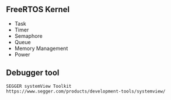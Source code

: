 ## FreeRTOS Kernel
 - Task
 - Timer
 - Semaphore
 - Queue
 - Memory Management
 - Power
 
## Debugger tool
```
SEGGER systemView Toolkit
https://www.segger.com/products/development-tools/systemview/
```
